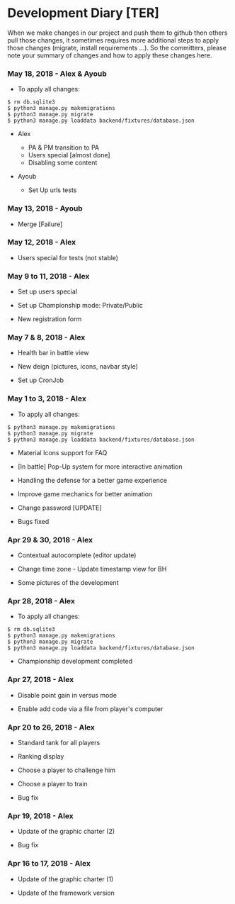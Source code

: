 # Development Diary [TER]
When we make changes in our project and push them to github then others pull those changes, it sometimes requires more additional steps to apply those changes (migrate, install requirements ...). So the committers, please note your summary of changes and how to apply these changes here.

### May 18, 2018 - Alex & Ayoub

* To apply all changes:
~~~~~
$ rm db.sqlite3
$ python3 manage.py makemigrations
$ python3 manage.py migrate
$ python3 manage.py loaddata backend/fixtures/database.json
~~~~~

* Alex
  * PA & PM transition to PA
  * Users special [almost done]
  * Disabling some content

* Ayoub
  * Set Up urls tests

### May 13, 2018 - Ayoub

* Merge [Failure]

### May 12, 2018 - Alex

* Users special for tests (not stable)

### May 9 to 11, 2018 - Alex

* Set up users special

* Set up Championship mode: Private/Public

* New registration form

### May 7 & 8, 2018 - Alex

* Health bar in battle view

* New deign (pictures, icons, navbar style)

* Set up CronJob

### May 1 to 3, 2018 - Alex
* To apply all changes:
~~~~~
$ python3 manage.py makemigrations
$ python3 manage.py migrate
$ python3 manage.py loaddata backend/fixtures/database.json
~~~~~

* Material Icons support for FAQ

* [In battle] Pop-Up system for more interactive animation

* Handling the defense for a better game experience

* Improve game mechanics for better animation

* Change password [UPDATE]

* Bugs fixed

### Apr 29 & 30, 2018 - Alex
* Contextual autocomplete (editor update)

* Change time zone - Update timestamp view for BH

* Some pictures of the development

### Apr 28, 2018 - Alex

* To apply all changes:
~~~~~
$ rm db.sqlite3
$ python3 manage.py makemigrations
$ python3 manage.py migrate
$ python3 manage.py loaddata backend/fixtures/database.json
~~~~~

* Championship development completed

### Apr 27, 2018 - Alex
* Disable point gain in versus mode

* Enable add code via a file from player's computer

### Apr 20 to 26, 2018 - Alex
* Standard tank for all players

* Ranking display

* Choose a player to challenge him

* Choose a player to train

* Bug fix

### Apr 19, 2018 - Alex
* Update of the graphic charter (2)

* Bug fix

### Apr 16 to 17, 2018 - Alex
* Update of the graphic charter (1)

* Update of the framework version